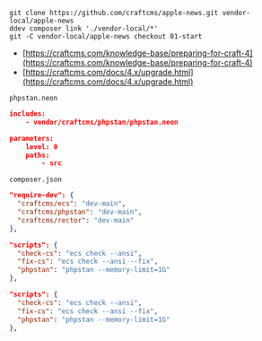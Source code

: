 ```shell
git clone https://github.com/craftcms/apple-news.git vendor-local/apple-news
ddev composer link './vendor-local/*'
git -C vendor-local/apple-news checkout 01-start
```

- [https://craftcms.com/knowledge-base/preparing-for-craft-4](https://craftcms.com/knowledge-base/preparing-for-craft-4)
- [https://craftcms.com/docs/4.x/upgrade.html](https://craftcms.com/docs/4.x/upgrade.html)

`phpstan.neon`

```json
includes:
    - vendor/craftcms/phpstan/phpstan.neon

parameters:
    level: 0
    paths:
        - src
```

`composer.json`

```json
"require-dev": {
  "craftcms/ecs": "dev-main",
  "craftcms/phpstan": "dev-main",
  "craftcms/rector": "dev-main"
},
```

```json
"scripts": {
  "check-cs": "ecs check --ansi",
  "fix-cs": "ecs check --ansi --fix",
  "phpstan": "phpstan --memory-limit=1G"
},
```

```json
"scripts": {
  "check-cs": "ecs check --ansi",
  "fix-cs": "ecs check --ansi --fix",
  "phpstan": "phpstan --memory-limit=1G"
},
```